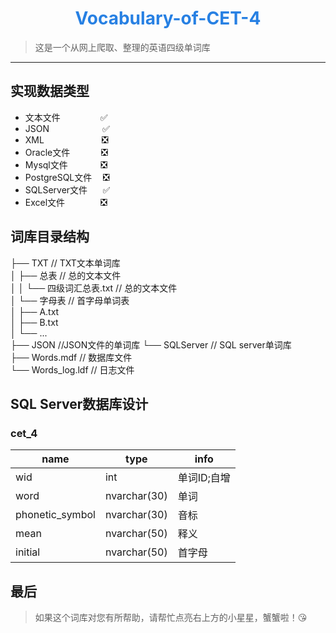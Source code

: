 <h1 align='center'><font color='#2780e3'>  Vocabulary-of-CET-4 </font></h1>

> 这是一个从网上爬取、整理的英语四级单词库
------------------------------

## 实现数据类型
- 文本文件 &ensp;&ensp;&ensp;&ensp;&ensp;&ensp;&ensp;&ensp; :white_check_mark:
- JSON &ensp;&ensp;&ensp;&ensp;&ensp;&ensp;&ensp;&ensp;&ensp;&ensp;&ensp; :white_check_mark:
- XML &ensp;&ensp;&ensp;&ensp;&ensp;&ensp;&ensp;&ensp;&ensp;&ensp;&ensp;&ensp; :negative_squared_cross_mark:
- Oracle文件 &ensp;&ensp;&ensp;&ensp;&ensp;&ensp; :negative_squared_cross_mark:
- Mysql文件 &thinsp;&ensp;&ensp;&ensp;&ensp;&ensp;&ensp; :negative_squared_cross_mark:
- PostgreSQL文件 &thinsp;&ensp; :negative_squared_cross_mark:
- SQLServer文件 &thinsp;&ensp;&ensp; :white_check_mark:
- Excel文件 &ensp;&ensp;&ensp;&ensp;&ensp;&ensp;&ensp; :negative_squared_cross_mark:

## 词库目录结构

├── TXT // TXT文本单词库  
│ ├── 总表 // 总的文本文件  
│ │ └── 四级词汇总表.txt // 总的文本文件  
│ └── 字母表 // 首字母单词表  
│   ├── A.txt   
│   ├── B.txt  
│   └── ...  
├── JSON  //JSON文件的单词库
└── SQLServer // SQL server单词库  
  ├── Words.mdf // 数据库文件  
  └── Words_log.ldf // 日志文件  

## SQL Server数据库设计

### cet_4  
name | type |  info  
-|-|-
wid | int | 单词ID;自增 |
word | nvarchar(30) | 单词 |
phonetic_symbol | nvarchar(30) | 音标 |
mean | nvarchar(50) | 释义 |
initial | nvarchar(50) | 首字母 |

## 最后

> 如果这个词库对您有所帮助，请帮忙点亮右上方的小星星，蟹蟹啦！:kissing_heart:  
